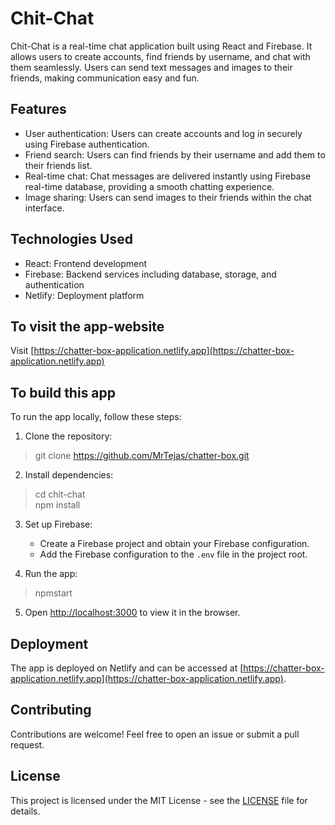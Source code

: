# Chit-Chat

Chit-Chat is a real-time chat application built using React and Firebase. It allows users to create accounts, find friends by username, and chat with them seamlessly. Users can send text messages and images to their friends, making communication easy and fun.

## Features

- User authentication: Users can create accounts and log in securely using Firebase authentication.
- Friend search: Users can find friends by their username and add them to their friends list.
- Real-time chat: Chat messages are delivered instantly using Firebase real-time database, providing a smooth chatting experience.
- Image sharing: Users can send images to their friends within the chat interface.

## Technologies Used

- React: Frontend development
- Firebase: Backend services including database, storage, and authentication
- Netlify: Deployment platform

## To visit the app-website
Visit [https://chatter-box-application.netlify.app](https://chatter-box-application.netlify.app)


## To build this app

To run the app locally, follow these steps:

1. Clone the repository:

> git clone https://github.com/MrTejas/chatter-box.git

2. Install dependencies:
> cd chit-chat \
> npm install

3. Set up Firebase:

   - Create a Firebase project and obtain your Firebase configuration.
   - Add the Firebase configuration to the `.env` file in the project root.

4. Run the app:

> npmstart
5. Open [http://localhost:3000](http://localhost:3000) to view it in the browser.

## Deployment

The app is deployed on Netlify and can be accessed at [https://chatter-box-application.netlify.app](https://chatter-box-application.netlify.app).

## Contributing

Contributions are welcome! Feel free to open an issue or submit a pull request.

## License

This project is licensed under the MIT License - see the [LICENSE](LICENSE) file for details.
